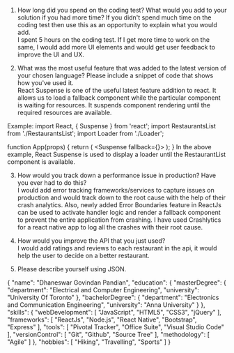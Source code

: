 
1. How long did you spend on the coding test? What would you add to your solution if you had more time? If you didn't spend much time on the coding test then use this as an opportunity to explain what you would add.<br/>
  I spent 5 hours on the coding test. If I get more time to work on the same, I would add more UI elements and would get user feedback to improve the UI and UX.
    
2. What was the most useful feature that was added to the latest version of your chosen language? Please include a snippet of code that shows how you've used it.<br/>
  React Suspense is one of the useful latest feature addition to react. It allows us to load a fallback component while the particular component is waiting for resources. It suspends component rendering until the required resources are available.
    
Example:
import React, { Suspense } from 'react';
import RestaurantsList from './RestaurantsList';
import Loader from './Loader';

function App(props) {
	return (
		<Suspense fallback={<Loader />}>
			<RestaurantsList />
		</Suspense>
	);
}
  In the above example, React Suspense is used to display a loader until the RestaurantList component is available.<br/>
    
3. How would you track down a performance issue in production? Have you ever had to do this?<br/>
  I would add error tracking frameworks/services to capture issues on production and would track down to the root cause with the help of their crash analytics. Also, newly added Error Boundaries feature in ReactJs can be used to activate handler logic and render a fallback component to prevent the entire application from crashing. I have used Crashlytics for a react native app to log all the crashes with their root cause.

4. How would you improve the API that you just used?<br/>
    I would add ratings and reviews to each restaurant in the api, it would help the user to decide on a better restaurant.<br/>
    
5. Please describe yourself using JSON.<br/>

{
  "name": "Dhaneswar Govindan Pandian",
  "education": {
    "masterDegree": {
      "department": "Electrical and Computer Engineering",
      "university": "University Of Toronto"
    },
    "bachelorDegree": {
      "department": "Electronics and Communication Engineering",
      "university": "Anna University"
    }
  },
  "skills": {
    "webDevelopment": [
      "JavaScript",
      "HTML5",
      "CSS3",
      "jQuery"
    ],
    "frameworks": [
      "ReactJs",
      "Node.js",
      "React Native",
      "Bootstrap",
      "Express"
    ],
    "tools": [
      "Pivotal Tracker",
      "Office Suite",
      "Visual Studio Code"
    ],
    "versionControl": [
      "Git",
      "Github",
      "Source Tree"
    ],
    "methodology": [
      "Agile"
    ]
  },
  "hobbies": [
    "Hiking",
    "Travelling",
    "Sports"
  ]
}
     
